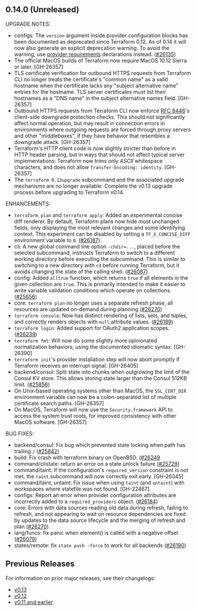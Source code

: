 ## 0.14.0 (Unreleased)

UPGRADE NOTES:
* configs: The `version` argument inside provider configuration blocks has been documented as deprecated since Terraform 0.12. As of 0.14 it will now also generate an explicit deprecation warning. To avoid the warning, use [provider requirements](https://www.terraform.io/docs/configuration/provider-requirements.html) declarations instead. ([#26135](https://github.com/hashicorp/terraform/issues/26135))
* The official MacOS builds of Terraform now require MacOS 10.12 Sierra or later. [GH-26357]
* TLS certificate verification for outbound HTTPS requests from Terraform CLI no longer treats the certificate's "common name" as a valid hostname when the certificate lacks any "subject alternative name" entries for the hostname. TLS server certificates must list their hostnames as a "DNS name" in the subject alternative names field. [GH-26357]
* Outbound HTTPS requests from Terraform CLI now enforce [RFC 8446](https://tools.ietf.org/html/rfc8446)'s client-side downgrade protection checks. This should not significantly affect normal operation, but may result in connection errors in environments where outgoing requests are forced through proxy servers and other "middleboxes", if they have behavior that resembles a downgrade attack. [GH-26357]
* Terraform's HTTP client code is now slightly stricter than before in HTTP header parsing, but in ways that should not affect typical server implementations: Terraform now trims only _ASCII_ whitespace characters, and does not allow `Transfer-Encoding: identity`. [GH-26357]
* The `terraform 0.13upgrade` subcommand and the associated upgrade mechanisms are no longer available. Complete the v0.13 upgrade process before upgrading to Terraform v0.14.

ENHANCEMENTS:

* `terraform plan` and `terraform apply`: Added an experimental concise diff renderer. By default, Terraform plans now hide most unchanged fields, only displaying the most relevant changes and some identifying context. This experiment can be disabled by setting a `TF_X_CONCISE_DIFF` environment variable to `0`. ([#26187](https://github.com/hashicorp/terraform/issues/26187))
* cli: A new global command line option `-chdir=...`, placed before the selected subcommand, instructs Terraform to switch to a different working directory before executing the subcommand. This is similar to switching to a new directory with `cd` before running Terraform, but it avoids changing the state of the calling shell. ([#26087](https://github.com/hashicorp/terraform/issues/26087))
* config: Added `alltrue` function, which returns `true` if all elements in the given collection are `true`. This is primarily intended to make it easier to write variable validation conditions which operate on collections. ([#25656](https://github.com/hashicorp/terraform/issues/25656))
* core: `terraform plan` no longer uses a separate refresh phase, all resources are updated on-demand during planning ([#26270](https://github.com/hashicorp/terraform/issues/26270))
* `terraform console`: Now has distinct rendering of lists, sets, and tuples, and correctly renders objects with `null` attribute values. ([#26189](https://github.com/hashicorp/terraform/issues/26189))
* `terraform login`: Added support for OAuth2 application scopes. ([#26239](https://github.com/hashicorp/terraform/issues/26239))
* `terraform fmt`: Will now do some slightly more opinionated normalization behaviors, using the documented idiomatic syntax. [GH-26390]
* `terraform init`'s provider installation step will now abort promptly if Terraform receives an interrupt signal. [GH-26405]
* backend/consul: Split state into chunks when outgrowing the limit of the Consul KV store. This allows storing state larger than the Consul 512KB limit. ([#25856](https://github.com/hashicorp/terraform/issues/25856))
* On Unix-based operating systems other than MacOS, the `SSL_CERT_DIR` environment variable can now be a colon-separated list of multiple certificate search paths. [GH-26357]
* On MacOS, Terraform will now use the `Security.framework` API to access the system trust roots, for improved consistency with other MacOS software. [GH-26357]

BUG FIXES:

* backend/consul: Fix bug which prevented state locking when path has trailing `/` ([#25842](https://github.com/hashicorp/terraform/issues/25842))
* build: Fix crash with terraform binary on OpenBSD. ([#26249](https://github.com/hashicorp/terraform/issues/26249)
* command/clistate: return an error on a state unlock failure [[#25729](https://github.com/hashicorp/terraform/issues/25729)] 
* command/taint: If the configuration's `required_version` constraint is not met, the `taint` subcommand will now correctly exit early. [GH-26345]
* command/taint, untaint: Fix issue when using `taint` (and `untaint`) with workspaces where statefile was not found. [GH-22467]
* configs: Report an error when provider configuration attributes are incorrectly added to a `required_providers` object. ([#26184](https://github.com/hashicorp/terraform/issues/26184))
* core: Errors with data sources reading old data during refresh, failing to refresh, and not appearing to wait on resource dependencies are fixed by updates to the data source lifecycle and the merging of refresh and plan ([#26270](https://github.com/hashicorp/terraform/issues/26270))
* lang/funcs: fix panic when element() is called with a negative offset ([#26079](https://github.com/hashicorp/terraform/issues/26079))
* states/remote: fix `state push -force` to work for all backends ([#26190](https://github.com/hashicorp/terraform/issues/26190))


## Previous Releases

For information on prior major releases, see their changelogs:

* [v0.13](https://github.com/hashicorp/terraform/blob/v0.13/CHANGELOG.md)
* [v0.12](https://github.com/hashicorp/terraform/blob/v0.12/CHANGELOG.md)
* [v0.11 and earlier](https://github.com/hashicorp/terraform/blob/v0.11/CHANGELOG.md)

